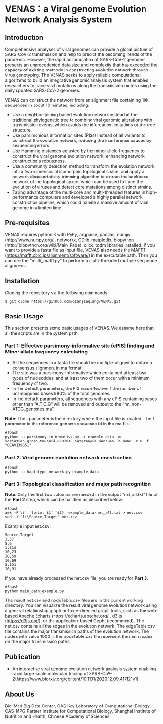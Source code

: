 # VENAS：a Viral genome Evolution Network Analysis System

## Introduction

Comprehensive analyses of viral genomes can provide a global picture of SARS-CoV-2 transmission and help to predict the oncoming trends of the pandemic. However, the rapid accumulation of SARS-CoV-2 genomes presents an unprecedented data size and complexity that has exceeded the capacity of existing methods in constructing evolution network through virus genotyping. The VENAS seeks to apply reliable computational algorithms to build an integrative genomic analysis system that enables researchers to trace viral mutations along the transmission routes using the daily updated SARS-CoV-2 genomes.

VENAS can construct the network from an alignment file containing 10k sequences in about 10 minutes, including:
* Use a neighbor-joining based evolution network instead of the traditional phylogenetic tree to combine viral genomic alterations with transmission events, which avoids the bifurcation limitations of the tree structure. 
* Use parsimonious information sites (PISs) instead of all variants to construct the evolution network, reducing the interference caused by sequencing errors.
* Use Hamming distances adjusted by the minor allele frequency to construct the viral genome evolution network, enhancing network construction's robustness.
* Use a community detection method to transform the evolution network into a two-dimensional isomorphic topological space, and apply a network disassortativity trimming algorithm to extract the backbone network of the topological space, which can be used to trace the evolution of viruses and detect core mutations among distinct strains.
* Taking advantage of the multi-core and multi-threaded features in high-performance computers and developed a highly parallel network construction pipeline, which could handle a massive amount of viral genome in a limited time.

## Pre-requisites
VENAS requires python 3 with PyPy, argparse, pandas, numpy (<http://www.numpy.org/>), networkx, CDlib, matplotlib, biopython (<http://biopython.org/wiki/Main_Page>), click, tqdm libraries installed.
If you want to provide a fasta file as input file, VENAS also needs the MAFFT (<https://mafft.cbrc.jp/alignment/software/>) in the executable path. Then you can use the “multi_mafft.py” to perform a multi-threaded multiple sequence alignment.

## Installation
Cloning the repository via the following commands 
```
$ git clone https://github.com/qianjiaqiang/VENAS.git
```

## Basic Usage
This section presents some basic usages of VENAS. We assume here that all the scripts are in the system path.

### Part 1: Effective parsimony-informative site (ePIS) finding and Minor allele frequency calculating

*	All the sequences in a fasta file should be multiple-aligned to obtain a consensus alignment in ma format.
*	The site was a parsimony-informative which contained at least two types of nucleotides, and at least two of them occur with a minimum frequency of two.
*	In the default parameters, the PIS was effective if the number of unambiguous bases ≥80% of the total genomes.
*	In the default parameters, all sequences with any ePIS containing bases other than "A,T,C,G" will be removed and output to the “rm_non-ATCG_genomes.ma”.

**Note:** The i parameter is the directory where the input file is located. The f parameter is the reference genome sequence id in the ma file.

```
#!bash
python -u parsimony-informative.py -i example_data -m variation_graph_taxonid_2697049_outgroupid_none.ma -b none -r 0 -f "OEAV139851"
```

### Part 2: Viral genome evolution network construction

```
#!bash
python -u haplotype_network.py example_data
```

### Part 3: Topological classification and major path recognition

**Note:** Only the first two columns are needed in the output “net_all.txt” file of the **Part 2** step, which can be handled as described below.
```
#!bash
awk -F'\t' '{print $1","$2}' example_data/net_all.txt > net.csv
sed -i '1i\Source,Target' net.csv
```
Example input net.csv:

```
Source,Target
1,57
5,6
1,210
10,23
10,59
10,69
3,191
10,91
```

If you have already processed the net.csv file, you are ready for **Part 3**.

```
#!bash
python main_path_example.py
```

The result net.csv and nodeTable.csv files are in the current working directory. You can visualize the result viral genome evolution network using a general relationship graph or force-directed graph tools, such as the web-based Apache Echarts (<https://echarts.apache.org/>), d3.js (<https://d3js.org/>), or the application-based Gephi (recommend).
The net.csv contains all the edges in the evolution network. The edgeTable.csv file contains the major transmission paths of the evolution network. The nodes with value 1000 in the nodeTable.csv file represent the main nodes on the major transmission paths.

## Publication
* An interactive viral genome evolution network analysis system enabling rapid large-scale molecular tracing of SARS-CoV-2(<https://www.biorxiv.org/content/10.1101/2020.12.09.417121v1>)
## About Us

Bio-Med Big Data Center, CAS Key Laboratory of Computational Biology, CAS-MPG Partner Institute for Computational Biology, Shanghai Institute of Nutrition and Health, Chinese Academy of Sciences
